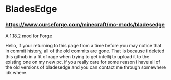 # BladesEdge

### https://www.curseforge.com/minecraft/mc-mods/bladesedge

A 1.18.2 mod for Forge

Hello, if your returning to this page from a time before you may notice that in commit history, all of the old commits are gone. That is because i deleted this github in a fit of rage when trying to get intellij to upload it to the existing one on my new pc. if you really care for some reason i have all of the old versions of bladesedge and you can contact me through somewhere idk where.
